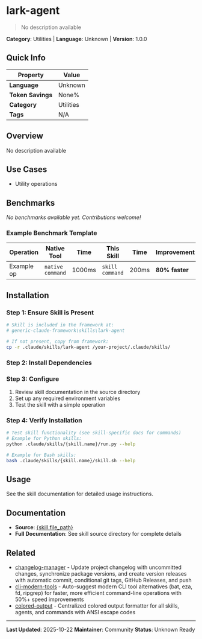 # lark-agent

> No description available

**Category**: Utilities | **Language**: Unknown | **Version**: 1.0.0

## Quick Info

| Property | Value |
|----------|-------|
| **Language** | Unknown |
| **Token Savings** | None% |
| **Category** | Utilities |
| **Tags** | N/A |

## Overview

No description available

## Use Cases

- Utility operations


## Benchmarks


*No benchmarks available yet. Contributions welcome!*

### Example Benchmark Template

| Operation | Native Tool | Time | This Skill | Time | Improvement |
|-----------|-------------|------|------------|------|-------------|
| Example op | `native command` | 1000ms | `skill command` | 200ms | **80% faster** |


## Installation

### Step 1: Ensure Skill is Present

```bash
# Skill is included in the framework at:
# generic-claude-framework\skills\lark-agent

# If not present, copy from framework:
cp -r .claude/skills/lark-agent /your-project/.claude/skills/
```

### Step 2: Install Dependencies


### Step 3: Configure

1. Review skill documentation in the source directory
2. Set up any required environment variables
3. Test the skill with a simple operation

### Step 4: Verify Installation

```bash
# Test skill functionality (see skill-specific docs for commands)
# Example for Python skills:
python .claude/skills/{skill.name}/run.py --help

# Example for Bash skills:
bash .claude/skills/{skill.name}/skill.sh --help
```

## Usage

See the skill documentation for detailed usage instructions.

## Documentation

- **Source**: [{skill.file_path}](../../{skill.file_path})
- **Full Documentation**: See skill source directory for complete details

## Related

- [changelog-manager](changelog-manager.md) - Update project changelog with uncommitted changes, synchronize package versions, and create version releases with automatic commit, conditional git tags, GitHub Releases, and push
- [cli-modern-tools](cli-modern-tools.md) - Auto-suggest modern CLI tool alternatives (bat, eza, fd, ripgrep) for faster, more efficient command-line operations with 50%+ speed improvements
- [colored-output](colored-output.md) - Centralized colored output formatter for all skills, agents, and commands with ANSI escape codes


---

**Last Updated**: 2025-10-22
**Maintainer**: Community
**Status**: Unknown Ready
